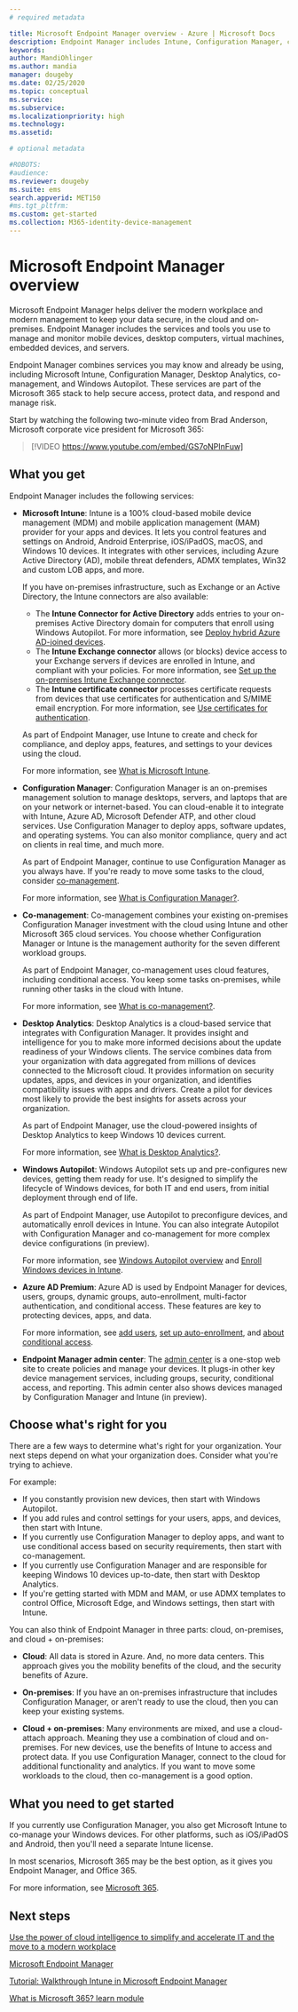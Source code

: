 ```yaml
---
# required metadata

title: Microsoft Endpoint Manager overview - Azure | Microsoft Docs
description: Endpoint Manager includes Intune, Configuration Manager, co-management, Desktop Analytics, Windows Autopilot, and the admin center to manage all devices, including on-premises.
keywords:
author: MandiOhlinger
ms.author: mandia
manager: dougeby
ms.date: 02/25/2020
ms.topic: conceptual
ms.service: 
ms.subservice: 
ms.localizationpriority: high
ms.technology:
ms.assetid: 

# optional metadata

#ROBOTS:
#audience:
ms.reviewer: dougeby
ms.suite: ems
search.appverid: MET150
#ms.tgt_pltfrm:
ms.custom: get-started
ms.collection: M365-identity-device-management
---
```


# Microsoft Endpoint Manager overview

Microsoft Endpoint Manager helps deliver the modern workplace and modern management to keep your data secure, in the cloud and on-premises. Endpoint Manager includes the services and tools you use to manage and monitor mobile devices, desktop computers, virtual machines, embedded devices, and servers.

Endpoint Manager combines services you may know and already be using, including Microsoft Intune, Configuration Manager, Desktop Analytics, co-management, and Windows Autopilot. These services are part of the Microsoft 365 stack to help secure access, protect data, and respond and manage risk.

Start by watching the following two-minute video from Brad Anderson, Microsoft corporate vice president for Microsoft 365:

> [!VIDEO https://www.youtube.com/embed/GS7oNPInFuw]

## What you get

Endpoint Manager includes the following services:

- **Microsoft Intune**: Intune is a 100% cloud-based mobile device management (MDM) and mobile application management (MAM) provider for your apps and devices. It lets you control features and settings on Android, Android Enterprise, iOS/iPadOS, macOS, and Windows 10 devices. It integrates with other services, including Azure Active Directory (AD), mobile threat defenders, ADMX templates, Win32 and custom LOB apps, and more.

  If you have on-premises infrastructure, such as Exchange or an Active Directory, the Intune connectors are also available:

  - The **Intune Connector for Active Directory** adds entries to your on-premises Active Directory domain for computers that enroll using Windows Autopilot. For more information, see [Deploy hybrid Azure AD-joined devices](/intune/enrollment/windows-autopilot-hybrid.md).
  - The **Intune Exchange connector** allows (or blocks) device access to your Exchange servers if devices are enrolled in Intune, and compliant with your policies. For more information, see [Set up the on-premises Intune Exchange connector](/intune/protect/exchange-connector-install.md).
  - The **Intune certificate connector** processes certificate requests from devices that use certificates for authentication and S/MIME email encryption. For more information, see [Use certificates for authentication](/intune/protect/certificates-configure.md).

  As part of Endpoint Manager, use Intune to create and check for compliance, and deploy apps, features, and settings to your devices using the cloud.

  For more information, see [What is Microsoft Intune](https://docs.microsoft.com/intune/fundamentals/what-is-intune).

- **Configuration Manager**: Configuration Manager is an on-premises management solution to manage desktops, servers, and laptops that are on your network or internet-based. You can cloud-enable it to integrate with Intune, Azure AD, Microsoft Defender ATP, and other cloud services. Use Configuration Manager to deploy apps, software updates, and operating systems. You can also monitor compliance, query and act on clients in real time, and much more.

  As part of Endpoint Manager, continue to use Configuration Manager as you always have. If you're ready to move some tasks to the cloud, consider [co-management](https://docs.microsoft.com/configmgr/comanage/).

  For more information, see [What is Configuration Manager?](https://docs.microsoft.com/configmgr/core/understand/introduction).

- **Co-management**: Co-management combines your existing on-premises Configuration Manager investment with the cloud using Intune and other Microsoft 365 cloud services. You choose whether Configuration Manager or Intune is the management authority for the seven different workload groups.

  As part of Endpoint Manager, co-management uses cloud features, including conditional access. You keep some tasks on-premises, while running other tasks in the cloud with Intune.

  For more information, see [What is co-management?](https://docs.microsoft.com/configmgr/comanage/overview).

- **Desktop Analytics**: Desktop Analytics is a cloud-based service that integrates with Configuration Manager. It provides insight and intelligence for you to make more informed decisions about the update readiness of your Windows clients. The service combines data from your organization with data aggregated from millions of devices connected to the Microsoft cloud. It provides information on security updates, apps, and devices in your organization, and identifies compatibility issues with apps and drivers. Create a pilot for devices most likely to provide the best insights for assets across your organization.

  As part of Endpoint Manager, use the cloud-powered insights of Desktop Analytics to keep Windows 10 devices current.

  For more information, see [What is Desktop Analytics?](https://docs.microsoft.com/configmgr/desktop-analytics/overview).

- **Windows Autopilot**: Windows Autopilot sets up and pre-configures new devices, getting them ready for use. It's designed to simplify the lifecycle of Windows devices, for both IT and end users, from initial deployment through end of life.

  As part of Endpoint Manager, use Autopilot to preconfigure devices, and automatically enroll devices in Intune. You can also integrate Autopilot with Configuration Manager and co-management for more complex device configurations (in preview).

  For more information, see [Windows Autopilot overview](https://docs.microsoft.com/windows/deployment/windows-autopilot/windows-autopilot) and [Enroll Windows devices in Intune](/intune/enrollment/enrollment-autopilot.md).

- **Azure AD Premium**: Azure AD is used by Endpoint Manager for devices, users, groups, dynamic groups, auto-enrollment, multi-factor authentication, and conditional access. These features are key to protecting devices, apps, and data.

  For more information, see [add users](/intune/fundamentals/users-add.md), [set up auto-enrollment](/intune/enrollment/windows-enroll.md), and [about conditional access](/intune/protect/conditional-access.md).

- **Endpoint Manager admin center**: The [admin center](https://devicemanagement.microsoft.com) is a one-stop web site to create policies and manage your devices. It plugs-in other key device management services, including groups, security, conditional access, and reporting. This admin center also shows devices managed by Configuration Manager and Intune (in preview).

## Choose what's right for you

There are a few ways to determine what's right for your organization. Your next steps depend on what your organization does. Consider what you're trying to achieve.

For example:

- If you constantly provision new devices, then start with Windows Autopilot.
- If you add rules and control settings for your users, apps, and devices, then start with Intune.
- If you currently use Configuration Manager to deploy apps, and want to use conditional access based on security requirements, then start with co-management.
- If you currently use Configuration Manager and are responsible for keeping Windows 10 devices up-to-date, then start with Desktop Analytics.
- If you're getting started with MDM and MAM, or use ADMX templates to control Office, Microsoft Edge, and Windows settings, then start with Intune.

You can also think of Endpoint Manager in three parts: cloud, on-premises, and cloud + on-premises:

- **Cloud**: All data is stored in Azure. And, no more data centers. This approach gives you the mobility benefits of the cloud, and the security benefits of Azure.

- **On-premises**: If you have an on-premises infrastructure that includes Configuration Manager, or aren't ready to use the cloud, then you can keep your existing systems.

- **Cloud + on-premises**: Many environments are mixed, and use a cloud-attach approach. Meaning they use a combination of cloud and on-premises. For new devices, use the benefits of Intune to access and protect data. If you use Configuration Manager, connect to the cloud for additional functionality and analytics. If you want to move some workloads to the cloud, then co-management is a good option.

## What you need to get started

If you currently use Configuration Manager, you also get Microsoft Intune to co-manage your Windows devices. For other platforms, such as iOS/iPadOS and Android, then you'll need a separate Intune license.

In most scenarios, Microsoft 365 may be the best option, as it gives you Endpoint Manager, and Office 365.

For more information, see [Microsoft 365](https://www.microsoft.com/licensing/product-licensing/microsoft-365-enterprise).

## Next steps

[Use the power of cloud intelligence to simplify and accelerate IT and the move to a modern workplace](https://www.microsoft.com/microsoft-365/blog/2019/11/04/use-the-power-of-cloud-intelligence-to-simplify-and-accelerate-it-and-the-move-to-a-modern-workplace/)

[Microsoft Endpoint Manager](https://www.microsoft.com/microsoft-365/microsoft-endpoint-manager)

[Tutorial: Walkthrough Intune in Microsoft Endpoint Manager](/intune/fundamentals/tutorial-walkthrough-endpoint-manager)

[What is Microsoft 365? learn module](https://docs.microsoft.com/learn/modules/what-is-m365/index)
